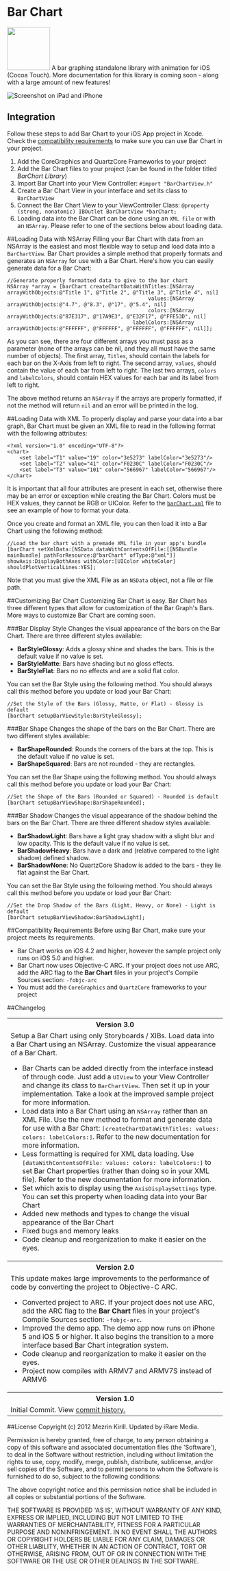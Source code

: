 # Bar Chart 
<img width=100 src=https://github.com/iRareMedia/BarChart/raw/master/BarChartIcon.png/> A bar graphing standalone library with animation for iOS (Cocoa Touch). More documentation for this library is coming soon - along with a large amount of new features!

![Screenshot on iPad and iPhone](https://github.com/iRareMedia/BarChart/raw/master/Screenshot.png)

## Integration
Follow these steps to add Bar Chart to your iOS App project in Xcode. Check the [compatibility requirements](https://github.com/iRareMedia/BarChart/blob/master/README.md#compatibility-requirements) to make sure you can use Bar Chart in your project.

 1. Add the CoreGraphics and QuartzCore Frameworks to your project  
 2. Add the Bar Chart files to your project (can be found in the folder titled *BarChart Library*)  
 3. Import Bar Chart into your View Controller: `#import "BarChartView.h"`  
 4. Create a Bar Chart View in your interface and set its class to `BarChartView`
 5. Connect the Bar Chart View to your ViewController Class: `@property (strong, nonatomic) IBOutlet BarChartView *barChart;`
 6. Loading data into the Bar Chart can be done using an `XML file` or with an `NSArray`. Please refer to one of the sections below about loading data.

##Loading Data with NSArray
Filling your Bar Chart with data from an NSArray is the easiest and most flexible way to setup and load data into a `BarChartView`. Bar Chart provides a simple method that properly formats and generates an `NSArray` for use with a Bar Chart. Here's how you can easily generate data for a Bar Chart:

    //Generate properly formatted data to give to the bar chart
    NSArray *array = [barChart createChartDataWithTitles:[NSArray arrayWithObjects:@"Title 1", @"Title 2", @"Title 3", @"Title 4", nil]
                                                  values:[NSArray arrayWithObjects:@"4.7", @"8.3", @"17", @"5.4", nil]
                                                  colors:[NSArray arrayWithObjects:@"87E317", @"17A9E3", @"E32F17", @"FFE53D", nil]
                                             labelColors:[NSArray arrayWithObjects:@"FFFFFF", @"FFFFFF", @"FFFFFF", @"FFFFFF", nil]];
                                             
As you can see, there are four different arrays you must pass as a parameter (none of the arrays can be nil, and they all must have the same number of objects). The first array, `Titles`, should contain the labels for each bar on the X-Axis from left to right. The second array, `values`, should contain the value of each bar from left to right. The last two arrays, `colors` and `labelColors`, should contain HEX values for each bar and its label from left to right.

The above method returns an `NSArray` if the arrays are properly formatted, if not the method will return `nil` and an error will be printed in the log.

##Loading Data with XML
To properly display and parse your data into a bar graph, Bar Chart must be given an XML file to read in the following format with the following attributes:

    <?xml version="1.0" encoding="UTF-8"?>
    <chart>
        <set label="T1" value="19" color="3e5273" labelColor="3e5273"/>
        <set label="T2" value="41" color="F0230C" labelColor="F0230C"/>
        <set label="T3" value="101" color="566967" labelColor="566967"/>
    </chart> 

It is important that all four attributes are present in each set, otherwise there may be an error or exception while creating the Bar Chart. Colors must be HEX values, they cannot be RGB or UIColor. Refer to the [`barChart.xml`](https://github.com/iRareMedia/BarChart/blob/master/BarChart/Data/barChart.xml) file to see an example of how to format your data.

Once you create and format an XML file, you can then load it into a Bar Chart using the following method:

    //Load the bar chart with a premade XML file in your app's bundle
    [barChart setXmlData:[NSData dataWithContentsOfFile:[[NSBundle mainBundle] pathForResource:@"barChart" ofType:@"xml"]] showAxis:DisplayBothAxes withColor:[UIColor whiteColor] shouldPlotVerticalLines:YES];

Note that you must give the XML File as an `NSData` object, not a file or file path.

##Customizing Bar Chart
Customizing Bar Chart is easy. Bar Chart has three different types that allow for customization of the Bar Graph's Bars. More ways to customize Bar Chart are coming soon.

###Bar Display Style
Changes the visual appearance of the bars on the Bar Chart. There are three different styles available:  
  * **BarStyleGlossy**: Adds a glossy shine and shades the bars. This is the default value if no value is set.   
  * **BarStyleMatte**: Bars have shading but no gloss effects.  
  * **BarStyleFlat**: Bars no no effects and are a solid flat color.  

You can set the Bar Style using the following method. You should always call this method before you update or load your Bar Chart:

    //Set the Style of the Bars (Glossy, Matte, or Flat) - Glossy is default
    [barChart setupBarViewStyle:BarStyleGlossy];
    
###Bar Shape
Changes the shape of the bars on the Bar Chart. There are two different styles available:  
  * **BarShapeRounded**: Rounds the corners of the bars at the top. This is the default value if no value is set.   
  * **BarShapeSquared**: Bars are not rounded - they are rectangles.    

You can set the Bar Shape using the following method. You should always call this method before you update or load your Bar Chart:

    //Set the Shape of the Bars (Rounded or Squared) - Rounded is default
    [barChart setupBarViewShape:BarShapeRounded];

###Bar Shadow
Changes the visual appearance of the shadow behind the bars on the Bar Chart. There are three different shadow styles available:  
  * **BarShadowLight**: Bars have a light gray shadow with a slight blur and low opacity. This is the default value if no value is set.   
  * **BarShadowHeavy**: Bars have a dark and (relative compared to the light shadow) defined shadow.  
  * **BarShadowNone**: No QuartzCore Shadow is added to the bars - they lie flat against the Bar Chart.  

You can set the Bar Style using the following method. You should always call this method before you update or load your Bar Chart:

    //Set the Drop Shadow of the Bars (Light, Heavy, or None) - Light is default
    [barChart setupBarViewShadow:BarShadowLight];

##Compatibility Requirements
Before using Bar Chart, make sure your project meets its requirements.  
 - Bar Chart works on iOS 4.2 and higher, however the sample project only runs on iOS 5.0 and higher.  
 - Bar Chart now uses Objective-C ARC. If your project does not use ARC, add the ARC flag to the **Bar Chart** files in your project's Compile Sources section: `-fobjc-arc`  
 - You must add the `CoreGraphics` and `QuartzCore` frameworks to your project   

##Changelog

<table>
  <tr><th colspan="2" style="text-align:center;"><b>Version 3.0</b></th></tr>
  <tr>
    <td>Setup a Bar Chart using only Storyboards / XIBs. Load data into a Bar Chart using an NSArray. Customize the visual appearance of a Bar Chart.
    <ul>
   		<li>Bar Charts can be added directly from the interface instead of through code. Just add a <tt>UIView</tt> to your View Controller and change its class to <tt>BarChartView</tt>. Then set it up in your implementation. Take a look at the improved sample project for more information.</li>
   		<li>Load data into a Bar Chart using an <tt>NSArray</tt> rather than an XML File. Use the new method to format and generate data for use with a Bar Chart: <tt>[createChartDataWithTitles: values: colors: labelColors:]</tt>. Refer to the new documentation for more information.</li>
   		<li>Less formatting is required for XML data loading. Use <tt>[dataWithContentsOfFile: values: colors: labelColors:]</tt> to set Bar Chart properties (rather than doing so in your XML file). Refer to the new documentation for more information.</li>
   		<li>Set which axis to display using the <tt>AxisDisplaySettings</tt> type. You can set this property when loading data into your Bar Chart</li>
   		<li>Added new methods and types to change the visual appearance of the Bar Chart</li>
   		<li>Fixed bugs and memory leaks</li>
   		<li>Code cleanup and reorganization to make it easier on the eyes.</li>
	<ul>
  </td>
  </tr>
  <tr><th colspan="2" style="text-align:center;"><b>Version 2.0</b></th></tr>
  <tr>
    <td>This update makes large improvements to the performance of code by converting the project to Objective-C ARC.  </br> 
    <ul>
   <li>Converted project to ARC. If your project does not use ARC, add the ARC flag to the <b>Bar Chart</b> files in your project's Compile Sources section: <tt>-fobjc-arc</tt>.</li>
    <li>Improved the demo app. The demo app now runs on iPhone 5 and iOS 5 or higher. It also begins the transition to a more interface based Bar Chart integration system.</li>
    <li>Code cleanup and reorganization to make it easier on the eyes.</li>
    <li>Project now compiles with ARMV7 and ARMV7S instead of ARMV6</li>
    <ul>
    </td>
  </tr>
<tr><th colspan="2" style="text-align:center;"><b>Version 1.0</b></th></tr>
  <tr>
    <td>Initial Commit. View <a href="https://github.com/iRareMedia/BarChart/commits/master">commit history.</a></td>
  </tr>
</table>

##License
Copyright (c) 2012 Mezrin Kirill. Updated by iRare Media.

Permission is hereby granted, free of charge, to any person obtaining a copy of this software and associated documentation files (the 'Software'), to deal in the Software without restriction, including without limitation the rights to use, copy, modify, merge, publish, distribute, sublicense, and/or sell copies of the Software, and to permit persons to whom the Software is furnished to do so, subject to the following conditions:

The above copyright notice and this permission notice shall be included in all copies or substantial portions of the Software.

<span style="font-variant: small-caps">THE SOFTWARE IS PROVIDED 'AS IS', WITHOUT WARRANTY OF ANY KIND, EXPRESS OR IMPLIED, INCLUDING BUT NOT LIMITED TO THE WARRANTIES OF MERCHANTABILITY, FITNESS FOR A PARTICULAR PURPOSE AND NONINFRINGEMENT. IN NO EVENT SHALL THE AUTHORS OR COPYRIGHT HOLDERS BE LIABLE FOR ANY CLAIM, DAMAGES OR OTHER LIABILITY, WHETHER IN AN ACTION OF CONTRACT, TORT OR OTHERWISE, ARISING FROM, OUT OF OR IN CONNECTION WITH THE SOFTWARE OR THE USE OR OTHER DEALINGS IN THE SOFTWARE.</span>
